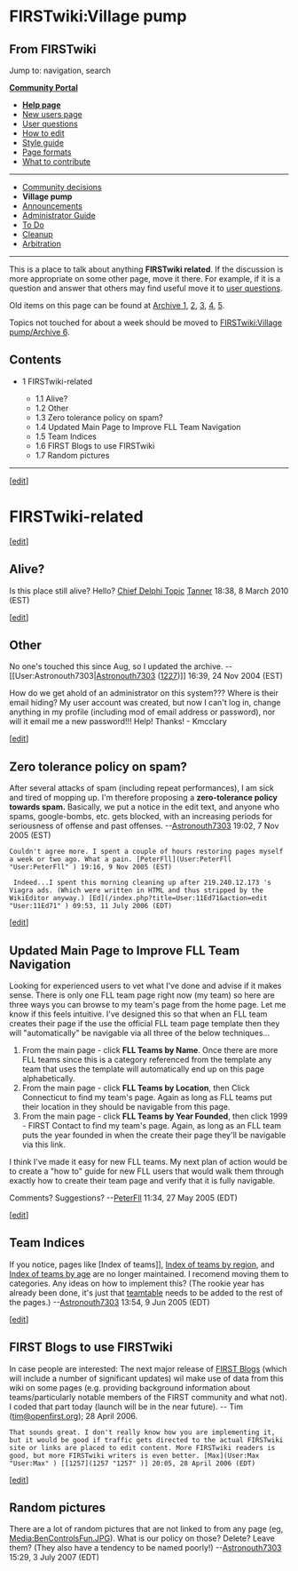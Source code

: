 # FIRSTwiki:Village pump

## From FIRSTwiki

Jump to: navigation, search

**[Community Portal](FIRSTwiki:Community_portal "FIRSTwiki:Community portal")**

- **[Help page](FIRSTwiki:Help "FIRSTwiki:Help")**
- [New users page](FIRSTwiki:New_users_page "FIRSTwiki:New users page")
- [User questions](FIRSTwiki:User_questions "FIRSTwiki:User questions")
- [How to edit](FIRSTwiki:How_does_one_edit_a_page "FIRSTwiki:How does one edit a page")
- [Style guide](FIRSTwiki:Style_guide "FIRSTwiki:Style guide")
- [Page formats](FIRSTwiki:Page_formats "FIRSTwiki:Page formats")
- [What to contribute](FIRSTwiki:What_to_contribute "FIRSTwiki:What to contribute")

--------------------------------------------------------------------------------

- [Community decisions](FIRSTwiki:Community_decisions "FIRSTwiki:Community decisions")
- **Village pump**
- [Announcements](FIRSTwiki:Announcements "FIRSTwiki:Announcements")
- [Administrator Guide](FIRSTwiki:Guide_for_administrators "FIRSTwiki:Guide for administrators")
- [To Do](FIRSTwiki:To_Do "FIRSTwiki:To Do")
- [Cleanup](FIRSTwiki:Cleanup "FIRSTwiki:Cleanup")
- [Arbitration](FIRSTwiki:Arbitration "FIRSTwiki:Arbitration")

--------------------------------------------------------------------------------

This is a place to talk about anything **FIRSTwiki related**. If the discussion is more appropriate on some other page, move it there. For example, if it is a question and answer that others may find useful move it to [user questions](FIRSTwiki:User_questions "FIRSTwiki:User questions").

Old items on this page can be found at [Archive 1](FIRSTwiki:Village_pump/Archive_1 "FIRSTwiki:Village pump/Archive
1"), [2](FIRSTwiki:Village_pump/Archive_2 "FIRSTwiki:Village
pump/Archive 2"), [3](FIRSTwiki:Village_pump/Archive_3 "FIRSTwiki:Village pump/Archive 3"), [4](FIRSTwiki:Village_pump/Archive_4 "FIRSTwiki:Village
pump/Archive 4"), [5](FIRSTwiki:Village_pump/Archive_5 "FIRSTwiki:Village pump/Archive 5").

Topics not touched for about a week should be moved to [FIRSTwiki:Village pump/Archive 6](FIRSTwiki:Village_pump/Archive_6 "FIRSTwiki:Village
pump/Archive 6").

## Contents

- 1 FIRSTwiki-related

  - 1.1 Alive?
  - 1.2 Other
  - 1.3 Zero tolerance policy on spam?
  - 1.4 Updated Main Page to Improve FLL Team Navigation
  - 1.5 Team Indices
  - 1.6 FIRST Blogs to use FIRSTwiki
  - 1.7 Random pictures

--------------------------------------------------------------------------------

[[edit](/index.php?title=FIRSTwiki:Village_pump&action=edit&section=1 "Edit
section: FIRSTwiki-related")]

# FIRSTwiki-related

[[edit](/index.php?title=FIRSTwiki:Village_pump&action=edit&section=2 "Edit
section: Alive?")]

## Alive?

Is this place still alive? Hello? [Chief Delphi Topic](http://www.chiefdelphi.com/forums/showthread.php?t=83976 "http://www.chiefdelphi.com/forums/showthread.php?t=83976") [Tanner](User:TannerLD "User:TannerLD") 18:38, 8 March 2010 (EST)

[[edit](/index.php?title=FIRSTwiki:Village_pump&action=edit&section=3 "Edit
section: Other")]

## Other

No one's touched this since Aug, so I updated the archive. --[[User:Astronouth7303|[Astronouth7303](User:Astronouth7303 "User:Astronouth7303") ([1227](1227 "1227"))]] 16:39, 24 Nov 2004 (EST)

How do we get ahold of an administrator on this system??? Where is their email hiding? My user account was created, but now I can't log in, change anything in my profile (including mod of email address or password), nor will it email me a new password!!! Help! Thanks! - Kmcclary

[[edit](/index.php?title=FIRSTwiki:Village_pump&action=edit&section=4 "Edit
section: Zero tolerance policy on spam?")]

## Zero tolerance policy on spam?

After several attacks of spam (including repeat performances), I am sick and tired of mopping up. I'm therefore proposing a **zero-tolerance policy towards spam.** Basically, we put a notice in the edit text, and anyone who spams, google-bombs, etc. gets blocked, with an increasing periods for seriousness of offense and past offenses. --[Astronouth7303](User:Astronouth7303 "User:Astronouth7303") 19:02, 7 Nov 2005 (EST)

```
Couldn't agree more. I spent a couple of hours restoring pages myself a week or two ago. What a pain. [PeterFll](User:PeterFll "User:PeterFll" ) 19:16, 9 Nov 2005 (EST) 

 Indeed...I spent this morning cleaning up after 219.240.12.173 's Viagra ads. (Which were written in HTML and thus stripped by the WikiEditor anyway.) [Ed](/index.php?title=User:11Ed71&action=edit "User:11Ed71" ) 09:53, 11 July 2006 (EDT) 
```

[[edit](/index.php?title=FIRSTwiki:Village_pump&action=edit&section=5 "Edit
section: Updated Main Page to Improve FLL Team Navigation")]

## Updated Main Page to Improve FLL Team Navigation

Looking for experienced users to vet what I've done and advise if it makes sense. There is only one FLL team page right now (my team) so here are three ways you can browse to my team's page from the home page. Let me know if this feels intuitive. I've designed this so that when an FLL team creates their page if the use the official FLL team page template then they will "automatically" be navigable via all three of the below techniques...

1. From the main page - click **FLL Teams by Name**. Once there are more FLL teams since this is a category referenced from the template any team that uses the template will automatically end up on this page alphabetically.
2. From the main page - click **FLL Teams by Location**, then Click Connecticut to find my team's page. Again as long as FLL teams put their location in they should be navigable from this page.
3. From the main page - click **FLL Teams by Year Founded**, then click 1999 - FIRST Contact to find my team's page. Again, as long as an FLL team puts the year founded in when the create their page they'll be navigable via this link.

I think I've made it easy for new FLL teams. My next plan of action would be to create a "how to" guide for new FLL users that would walk them through exactly how to create their team page and verify that it is fully navigable.

Comments? Suggestions? --[PeterFll](User:PeterFll "User:PeterFll") 11:34, 27 May 2005 (EDT)

[[edit](/index.php?title=FIRSTwiki:Village_pump&action=edit&section=6 "Edit
section: Team Indices")]

## Team Indices

If you notice, pages like [Index of teams]], [Index of teams by region](Index_of_teams_by_region "Index of teams by region"), and [Index of teams by age](Index_of_teams_by_age "Index of teams by
age") are no longer maintained. I recomend moving them to categories. Any ideas on how to implement this? (The rookie year has already been done, it's just that [teamtable](Template:Teamtable "Template:Teamtable") needs to be added to the rest of the pages.) --[Astronouth7303](User:Astronouth7303 "User:Astronouth7303") 13:54, 9 Jun 2005 (EDT)

[[edit](/index.php?title=FIRSTwiki:Village_pump&action=edit&section=7 "Edit
section: FIRST Blogs to use FIRSTwiki")]

## FIRST Blogs to use FIRSTwiki

In case people are interested: The next major release of [FIRST Blogs](FIRST_Blogs "FIRST Blogs") (which will include a number of significant updates) wil make use of data from this wiki on some pages (e.g. providing background information about teams/particularly notable members of the FIRST community and what not). I coded that part today (launch will be in the near future). -- Tim (tim@openfirst.org); 28 April 2006.

```
That sounds great. I don't really know how you are implementing it, but it would be good if traffic gets directed to the actual FIRSTwiki site or links are placed to edit content. More FIRSTwiki readers is good, but more FIRSTwiki writers is even better. [Max](User:Max "User:Max" ) [[1257](1257 "1257" )] 20:05, 28 April 2006 (EDT) 
```

[[edit](/index.php?title=FIRSTwiki:Village_pump&action=edit&section=8 "Edit
section: Random pictures")]

## Random pictures

There are a lot of random pictures that are not linked to from any page (eg, [Media:BenControlsFun.JPG](/media/d/df/BenControlsFun.JPG "BenControlsFun.JPG")). What is our policy on those? Delete? Leave them? (They also have a tendency to be named poorly!) --[Astronouth7303](User:Astronouth7303 "User:Astronouth7303") 15:29, 3 July 2007 (EDT)
